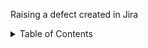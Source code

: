 Raising a defect created in Jira

<!-- TABLE OF CONTENTS -->
<details>
  <summary>Table of Contents</summary>
  <ol>
  <ul>Creating a defect
  <li>How to create a defect</li>
    </ul>
    </ol>
</details>
